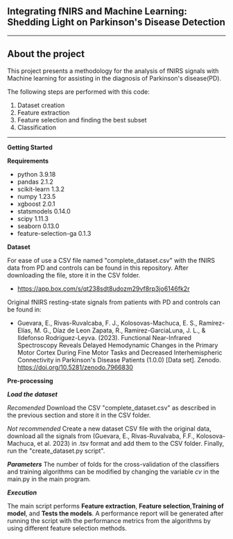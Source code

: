 
## Integrating fNIRS and Machine Learning: Shedding Light on Parkinson's Disease Detection
---
About the project
---
This project presents a methodology for the analysis of fNIRS signals with Machine learning for assisting in the diagnosis of Parkinson's disease(PD).

The following steps are performed with this code:
1. Dataset creation
2. Feature extraction 
3. Feature selection and finding the best subset
4. Classification

---
**Getting Started**


**Requirements**
- python 3.9.18
- pandas 2.1.2
- scikit-learn 1.3.2
- numpy 1.23.5
- xgboost 2.0.1
- statsmodels 0.14.0
- scipy 1.11.3
- seaborn 0.13.0
- feature-selection-ga 0.1.3


**Dataset**

For ease of use a CSV file named "complete_dataset.csv" with the fNIRS data from PD and controls can be found in this repository. After downloading the file, store it in the CSV folder.

- https://app.box.com/s/qt238sdt8udozm29vf8rp3jo6146fk2r

Original fNIRS resting-state signals from patients with PD and controls can be found in:

- Guevara, E., Rivas-Ruvalcaba, F. J., Kolosovas-Machuca, E. S., Ramírez-Elías, M. G., Díaz de Leon Zapata, R., Ramirez-GarciaLuna, J. L., & Ildefonso Rodriguez-Leyva. (2023). Functional Near-Infrared Spectroscopy Reveals Delayed Hemodynamic Changes in the Primary Motor Cortex During Fine Motor Tasks and Decreased Interhemispheric Connectivity in Parkinson's Disease Patients (1.0.0) [Data set]. Zenodo. https://doi.org/10.5281/zenodo.7966830

**Pre-processing**

***Load the dataset***

*Recomended*
Download the CSV "complete_dataset.csv" as described in the previous section and store it in the CSV folder.

*Not recommended*
Create a new dataset CSV file with the original data, download all the signals from (Guevara, E., Rivas-Ruvalvaba, F.F., Kolosova-Machuca, et al. 2023) in .tsv format and add them to the CSV folder. Finally, run the "create_dataset.py script".

***Parameters***
The number of folds for the cross-validation of the classifiers and training algorithms can be modified by changing the variable *cv* in the main.py in the main program.

***Execution***

The main script performs **Feature extraction**, **Feature selection**,**Training of model**, and **Tests the models**. A performance report will be generated after running the script with the performance metrics from the algorithms by using different feature selection methods.
